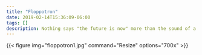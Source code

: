 ```yaml
---
title: "Floppotron"
date: 2019-02-14T15:36:09-06:00
tags: []
description: Nothing says "the future is now" more than the sound of a thousand floppy drives playing Bach.
---
```




{{< figure img="floppotron1.jpg" command="Resize" options="700x" >}}
